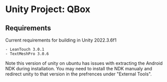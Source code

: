 # Unity Project: QBox

## Requirements
Current requirements for building in Unity 2022.3.6f1

    - LeanTouch 3.0.1
    - TextMeshPro 3.0.6

Note this version of unity on ubuntu has issues with extracting the
Android NDK during installation. You may need to install the NDK manualy
and redirect unity to that version in the prefrences under "External Tools".
